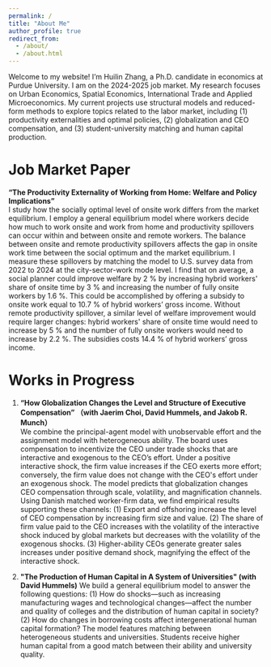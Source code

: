 ```yaml
---
permalink: /
title: "About Me"
author_profile: true
redirect_from: 
  - /about/
  - /about.html
---
```


Welcome to my website! I’m Huilin Zhang, a Ph.D. candidate in economics at Purdue University. I am on the 2024-2025 job market. My research focuses on Urban Economics, Spatial Economics, International Trade and Applied Microeconomics. My current projects use structural models and reduced-form methods to explore topics related to the labor market, including (1) productivity externalities and optimal policies, (2) globalization and CEO compensation, and (3) student-university matching and human capital production.

Job Market Paper
======
**“The Productivity Externality of Working from Home: Welfare and Policy Implications”**<br>
 I study how the socially optimal level of onsite work differs from the market equilibrium. I employ a general equilibrium model where workers decide how much to work onsite and work from home and productivity spillovers can occur within and between onsite and remote workers. The balance between onsite and remote productivity spillovers affects the gap in onsite work time between the social optimum and the market equilibrium. I measure these spillovers by matching the model to U.S. survey data from 2022 to 2024 at the city-sector-work mode level. I find that on average, a social planner could improve welfare by 2 \% by increasing hybrid workers' share of onsite time by 3 \% and increasing the number of fully onsite workers by 1.6 \%. This could be accomplished by offering a subsidy to onsite work equal to 10.7 \% of hybrid workers’ gross income. Without remote productivity spillover, a similar level of welfare improvement would require larger changes: hybrid workers' share of onsite time would need to increase by 5 \% and the number of fully onsite workers would need to increase by 2.2 \%. The subsidies costs 14.4 \% of hybrid workers’ gross income.

Works in Progress
======
1. **“How Globalization Changes the Level and Structure of Executive Compensation” （with Jaerim Choi, David Hummels, and Jakob R. Munch）** <br>
We combine the principal-agent model with unobservable effort and the assignment model with heterogeneous ability. The board uses compensation to incentivize the CEO under trade shocks that are interactive and exogenous to the CEO’s effort. Under a positive interactive shock, the firm value increases if the CEO exerts more effort; conversely, the firm value does not change with the CEO's effort under an exogenous shock. The model predicts that globalization changes CEO compensation through scale, volatility, and magnification channels. Using Danish matched worker-firm data, we find empirical results supporting these channels: (1) Export and offshoring increase the level of CEO compensation by increasing firm size and value. (2) The share of firm value paid to the CEO increases with the volatility of the interactive shock induced by global markets but decreases with the volatility of the exogenous shocks. (3) Higher-ability CEOs generate greater sales increases under positive demand shock, magnifying the effect of the interactive shock.


2. **"The Production of Human Capital in A System of Universities" (with David Hummels)**
We build a general equilibrium model to answer the following questions: (1) How do shocks—such as increasing manufacturing wages and technological changes—affect the number and quality of colleges and the distribution of human capital in society? (2) How do changes in borrowing costs affect intergenerational human capital formation? The model features matching between heterogeneous students and universities. Students receive higher human capital from a good match between their ability and university quality.